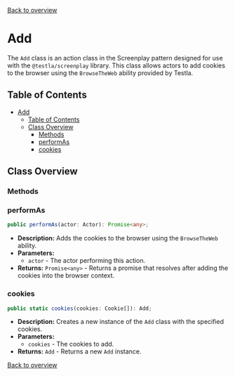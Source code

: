 [Back to overview](../../screenplay_elements.md)

# Add

The `Add` class is an action class in the Screenplay pattern designed for use with the `@testla/screenplay` library. This class allows actors to add cookies to the browser using the `BrowseTheWeb` ability provided by Testla.

## Table of Contents

- [Add](#add)
  - [Table of Contents](#table-of-contents)
  - [Class Overview](#class-overview)
    - [Methods](#methods)
    - [performAs](#performas)
    - [cookies](#cookies)

## Class Overview

### Methods

### performAs

```typescript
public performAs(actor: Actor): Promise<any>;
```

- **Description:** Adds the cookies to the browser using the `BrowseTheWeb` ability.
- **Parameters:**
  - `actor` - The actor performing this action.
- **Returns:** `Promise<any>` - Returns a promise that resolves after adding the cookies into the browser context.

### cookies

```typescript
public static cookies(cookies: Cookie[]): Add;
```

- **Description:** Creates a new instance of the `Add` class with the specified cookies.
- **Parameters:**
  - `cookies` - The cookies to add.
- **Returns:** `Add` - Returns a new `Add` instance.

[Back to overview](../../screenplay_elements.md)